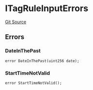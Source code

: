 # ITagRuleInputErrors
[Git Source](https://github.com/thrackle-io/tron/blob/845c12315ef4ac1a6cc2b1c3212b2b372da974eb/src/common/IErrors.sol)


## Errors
### DateInThePast

```solidity
error DateInThePast(uint256 date);
```

### StartTimeNotValid

```solidity
error StartTimeNotValid();
```

